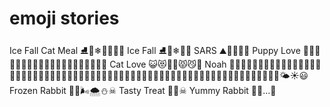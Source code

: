 # emoji stories

Ice Fall Cat Meal ⛸💃❄🍂🐅🍗👻
Ice Fall ⛸💃❄🍂🙀
SARS ⛰🦇😄😷💀
Puppy Love 🐶🐶🐶🐶🐶🖐🏻🐶🐶🐶🐶👅👅👅😍🐶🐶🐶🐶🐶
Cat Love 😺😻🖐🏻😾😼👹
Noah 🐯🐯🐮🐮🐷🐷🦊🦊🐶🐶🦆🦆🐘🐘🦍🦍🐪🐪🐾🐾🐾🐾🛶🌊🌊🌊🌊🌊🌊🌊🌊🌊🌊🌊🌊🌊🌊🌊🌊🌊🌊🌊🌊🌊🌊🌊🌊🌊🌊🌊🌊🌊🌊🌊🌊🌊🌊🌊🌊🌊🌊🌊🌊🌤☀😃
Frozen Rabbit 🐇🍂🌬🌨⛄☠
Tasty Treat 🐇🦅☠
Yummy Rabbit 🐰🐯...🙊
